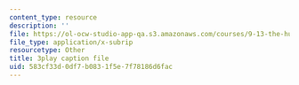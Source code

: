 ```yaml
---
content_type: resource
description: ''
file: https://ol-ocw-studio-app-qa.s3.amazonaws.com/courses/9-13-the-human-brain-spring-2019/583cf33d0df7b0831f5e7f78186d6fac_9Bz-5-RC690.srt
file_type: application/x-subrip
resourcetype: Other
title: 3play caption file
uid: 583cf33d-0df7-b083-1f5e-7f78186d6fac
---
```

